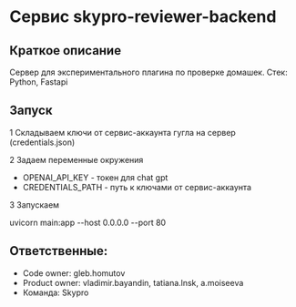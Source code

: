 # Сервис skypro-reviewer-backend

## Краткое описание

Сервер для экспериментального плагина по проверке домашек. 
Стек: Python, Fastapi

## Запуск

1 Складываем ключи от сервис-аккаунта гугла на сервер (credentials.json)

2 Задаем переменные окружения

- OPENAI_API_KEY - токен для chat gpt
- CREDENTIALS_PATH - путь к ключами от сервис-аккаунта

3 Запускаем

uvicorn main:app --host 0.0.0.0 --port 80 


## Ответственные:

- Code owner: gleb.homutov
- Product owner: vladimir.bayandin, tatiana.lnsk, a.moiseeva
- Команда: Skypro
